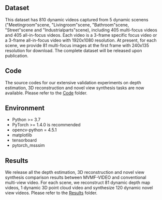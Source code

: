 ## Dataset

This dataset has 810 dynamic videos captured from 5 dynamic scenens ("Meetingroom"scene, "Livingroom"scene, "Bathroom"scene, "Street"scene and "Industrialparts"scene), including 405 multi-focus videos and 405 all-in-focus videos. Each video is a 3-frame specific focus video or a 3-frame all-in-focus video with 1920x1080 resolution. At present, for each scene, we provide 81 multi-focus images at the first frame with 240x135 resolution for download. The complete dataset will be released upon publication.

## Code

The source codes for our extensive validation experiments on depth estimation, 3D reconstruction and novel view synthesis tasks are now available. Please refer to the [Code](https://github.com/North-Li/MVMF-VIDEO/tree/main/Code) folder.

## Environment

- Python >= 3.7
- PyTorch >= 1.4.0 is recommended
- opencv-python = 4.5.1
- matplotlib
- tensorboard
- pytorch_msssim
  
## Results

We release all the depth estimation, 3D reconstruction and novel view synthesis comparison results between MVMF-VIDEO and conventional multi-view video. For each scene, we reconstruct 81 dynamic depth map videos, 1 dynamic 3D point cloud video and synthesize 120 dynamic novel view videos. Please refer to the [Results](https://github.com/North-Li/MVMF-VIDEO/tree/main/Code) folder.
